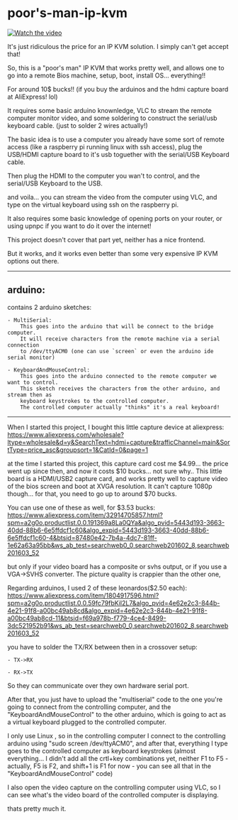 # poor's-man-ip-kvm

[![Watch the video](https://i9.ytimg.com/vi/kl3uO3cDpzk/sddefault.jpg?sqp=COyO2ukF&rs=AOn4CLDm5XnbSou1VJ50FWhUAOMNu2Blrg&time=1563854784781)](https://www.youtube.com/watch?v=kl3uO3cDpzk)

It's just ridiculous the price for an IP KVM solution. I simply can't get accept that! 

So, this is a "poor's man" IP KVM that works pretty well, and allows one to go into a remote Bios machine, setup, boot, install OS... everything!! 

For around 10$ bucks!! (if you buy the arduinos and the hdmi capture board at AliExpress! lol)

It requires some basic arduino knownledge, VLC to stream the remote computer monitor video, and some soldering to construct the serial/usb keyboard cable. (just to solder 2 wires actually!)

The basic idea is to use a computer you already have some sort of remote access (like a raspberry pi running linux with ssh access), plug the USB/HDMI capture board to it's usb toguether with the serial/USB Keyboard cable.

Then plug the HDMI to the computer you wan't to control, and the serial/USB Keyboard to the USB.

and voila... you can stream the video from the computer using VLC, and type on the virtual keyboard using ssh on the raspberry pi. 

It also requires some basic knowledge of opening ports on your router, or using upnpc if you want to do it over the internet! 

This project doesn't cover that part yet, neither has a nice frontend. 

But it works, and it works even better than some very expensive IP KVM options out there. 

___

## arduino: 
  contains 2 arduino sketches: 
  
    - MultiSerial:
        This goes into the arduino that will be connect to the bridge computer. 
        It will receive characters from the remote machine via a serial connection 
        to /dev/ttyACM0 (one can use `screen` or even the arduino ide serial monitor)
        
    - KeyboardAndMouseControl:
        This goes into the arduino connected to the remote computer we want to control. 
        This sketch receives the characters from the other arduino, and stream then as
        keyboard keystrokes to the controlled computer. 
        The controlled computer actually "thinks" it's a real keyboard!
        
        
        
        
        
----

When I started this project, I bought this little capture device at aliexpress: 
https://www.aliexpress.com/wholesale?ltype=wholesale&d=y&SearchText=hdmi+capture&trafficChannel=main&SortType=price_asc&groupsort=1&CatId=0&page=1

at the time I started this project, this capture card cost me $4.99... the price went up since then, and now it costs $10 bucks... not sure why.. This little board is a HDMI/USB2 capture card, and works pretty well to capture video of the bios screen and boot at XVGA resolution. It can't capture 1080p though... for that, you need to go up to around $70 bucks. 

You can use one of these as well, for $3.53 bucks: 
https://www.aliexpress.com/item/32914705857.html?spm=a2g0o.productlist.0.0.191369a8La0QYa&algo_pvid=5443d193-3663-40dd-88b6-6e5ffdcf1c60&algo_expid=5443d193-3663-40dd-88b6-6e5ffdcf1c60-4&btsid=87480e42-7b4a-4dc7-81ff-1e62a63a95bb&ws_ab_test=searchweb0_0,searchweb201602_8,searchweb201603_52

but only if your video board has a composite or svhs output, or if you use a VGA->SVHS converter. The picture quality is crappier than the other one,

Regarding arduinos, I used 2 of these leonardos($2.50 each): 
https://www.aliexpress.com/item/1804917596.html?spm=a2g0o.productlist.0.0.59fc79fbKil2L7&algo_pvid=4e62e2c3-844b-4e21-91f8-a00bc49ab8cd&algo_expid=4e62e2c3-844b-4e21-91f8-a00bc49ab8cd-11&btsid=f69a978b-f779-4ce4-8499-3dc521952b91&ws_ab_test=searchweb0_0,searchweb201602_8,searchweb201603_52

you have to solder the TX/RX between then in a crossover setup: 


    - TX->RX

    - RX->TX

So they can communicate over they own hardware serial port.

After that, you just have to upload the "multiserial" code to the one you're going to connect from the controlling computer, and the "KeyboardAndMouseControl" to the other arduino, which is going to act as a virtual keyboard plugged to the controlled computer. 

I only use Linux , so in the controlling computer I connect to the controlling arduino using "sudo screen /dev/ttyACM0", and after that, everything I type goes to the controlled computer as keyboard keystrokes (almost everything... I didn't add all the crtl+key combinations yet, neither F1 to F5 - actually, F5 is F2, and shift+1 is F1 for now - you can see all that in the "KeyboardAndMouseControl" code)

I also open the video capture on the controlling computer using VLC, so I can see what's the video board of the controlled computer is displaying. 

thats pretty much it. 



        
